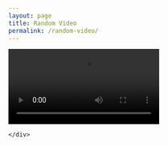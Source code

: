 ```yaml
---
layout: page
title: Random Video
permalink: /random-video/
---
```


<div class="homepage-hero-module">
    <div class="video-container">
        <div class="filter"></div>
        <video autoplay loop class="fillWidth">
            <source src="../video/The_Rooster/The_Rooster.mp4" type="video/mp4" />Your browser does not support the video tag. I suggest you upgrade your browser.
            <source src="../video/The_Rooster/The_Rooster.webm" type="video/webm" />Your browser does not support the video tag. I suggest you upgrade your browser.
        </video>

    </div>
</div>
